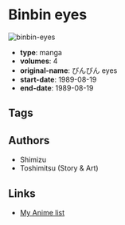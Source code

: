 # Binbin eyes

![binbin-eyes](https://cdn.myanimelist.net/images/manga/1/32327.jpg)

-   **type**: manga
-   **volumes**: 4
-   **original-name**: びんびん eyes
-   **start-date**: 1989-08-19
-   **end-date**: 1989-08-19

## Tags

## Authors

-   Shimizu
-   Toshimitsu (Story & Art)

## Links

-   [My Anime list](https://myanimelist.net/manga/20431/Binbin_eyes)
